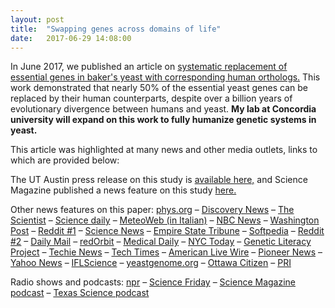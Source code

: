 ```yaml
---
layout: post
title:  "Swapping genes across domains of life"
date:   2017-06-29 14:08:00
---
```

In June 2017, we published an article on [systematic replacement of essential genes in baker's yeast with corresponding human orthologs.](http://www.sciencemag.org/content/348/6237/921.full) This work demonstrated that nearly 50% of the essential yeast genes can be replaced by their human counterparts, despite over a billion years of evolutionary divergence between humans and yeast. **My lab at Concordia university will expand on this work to fully humanize genetic systems in yeast.** 

This article was highlighted at many news and other media outlets, links to which are provided below:

The UT Austin press release on this study is [available here,](https://cns.utexas.edu/news/partly-human-yeast-show-a-common-ancestor-s-lasting-legacy) and Science Magazine published a news feature on this study [here.](http://news.sciencemag.org/biology/2015/05/yeast-can-live-human-genes)

Other news features on this paper: [phys.org](http://phys.org/news/2015-05-partly-human-yeast-common-ancestor.html) – [Discovery News](http://news.discovery.com/human/genetics/newly-created-fungus-is-part-human-part-yeast-150521.htm) – [The Scientist](http://www.the-scientist.com/?articles.view/articleNo/43043/title/Human-Genes-Can-Save-Yeast/) – [Science daily](http://www.sciencedaily.com/releases/2015/05/150521143924.htm) – [MeteoWeb (in Italian)](http://www.meteoweb.eu/2015/05/uomo-e-lievito-cugini-nel-loro-dna-centinaia-di-geni-simili/448464/) – [NBC News](http://www.nbcnews.com/science/science-news/yeast-human-dna-raises-new-genetic-possibilities-n362861) – [Washington Post](http://www.washingtonpost.com/news/speaking-of-science/wp/2015/05/22/scientists-give-yeast-human-genes-to-show-how-much-we-have-in-common/) – [Reddit #1](http://www.reddit.com/r/science/comments/36vgqr/in_a_new_study_researchers_report_successfully/) – [Science News](https://www.sciencenews.org/article/billion-years-evolution-doesn%E2%80%99t-change-some-genes) – [Empire State Tribune](http://www.esbtrib.com/2015/05/22/13086/yeast-and-humans-share-the-same-genetic-links/) – [Softpedia](http://news.softpedia.com/news/Laboratory-Made-Fungus-Is-Part-Human-482053.shtml) – [Reddit #2](http://www.reddit.com/r/science/comments/36ykw6/400_genes_in_yeast_found_to_be_replaceable_with/) – [Daily Mail](http://www.dailymail.co.uk/sciencetech/article-3093411/Meet-family-Scientists-create-strain-yeast-fungus-HUMAN.html) – [redOrbit](http://www.redorbit.com/news/science/1113396438/researchers-create-human-yeast-hybrid-to-study-genetics/) – [Medical Daily](http://www.medicaldaily.com/human-yeast-hybrids-may-bring-new-insights-genetic-diseases-334764) – [NYC Today](http://nycity.today/content/282059-humans-and-yeast-continue-share-genes-researchers-say) – [Genetic Literacy Project](http://www.geneticliteracyproject.org/2015/05/22/no-offense-but-youre-not-that-genetically-different-from-yeast/) – [Techie News](http://www.techienews.co.uk/9731669/some-of-our-genes-are-same-as-that-of-yeast/) – [Tech Times](http://www.techtimes.com/articles/54685/20150521/you-and-a-loaf-of-bread-have-something-in-common-genetically-that-is.htm) – [American Live Wire](http://americanlivewire.com/2015-05-23-why-is-a-human-being-like-a-loaf-of-bread-the-why/) – [Pioneer News](http://www.piercepioneer.com/university-of-texas-study-finds-genetic-similarities-between-yeast-and-humans/41174) – [Yahoo News](https://ca.news.yahoo.com/blogs/geekquinox/-partly-human-yeast--may-hold-key-to-some-genetic-diseases-145639883.html#more-id) – [IFLScience](http://www.iflscience.com/health-and-medicine/could-yeast-be-new-hero-biomedical-research) – [yeastgenome.org](http://www.yeastgenome.org/yeast-are-people-too) – [Ottawa Citizen](http://ottawacitizen.com/news/national/be-kind-to-yeast-its-not-really-that-different-from-us-scientist-say) – [PRI](http://www.pri.org/stories/2015-06-11/new-study-might-make-you-look-your-morning-toast-little-differently)

Radio shows and podcasts:  [npr](http://www.npr.org/sections/health-shots/2015/05/21/408322187/you-and-yeast-have-more-in-common-than-you-might-think) – [Science Friday](http://www.sciencefriday.com/segments/were-at-least-a-little-like-yeast/) – [Science Magazine podcast](http://news.sciencemag.org/scientific-community/2015/05/podcast-yeast-human-genes-gender-bias-science-and-impact-climate-change) – [Texas Science podcast](https://cns.utexas.edu/point/beauty-and-the-yeast)


